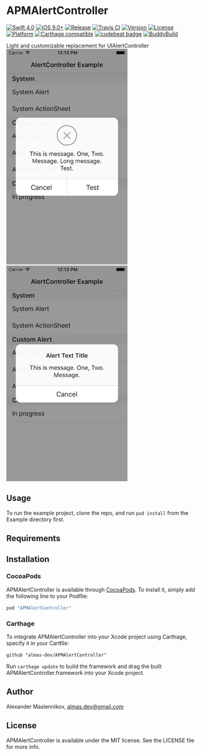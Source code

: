 # APMAlertController

[![Swift 4.0](https://img.shields.io/badge/Swift%20Version-4.0-orange.svg)](https://developer.apple.com/swift/)
[![iOS 9.0+](https://img.shields.io/badge/iOS%20Version-9.0+-blue.svg)](https://developer.apple.com/ios/)
[![Release](https://img.shields.io/github/release/almas-dev/APMAlertController.svg)](https://github.com/almas-dev/APMAlertController/releases)
[![Travis CI](https://travis-ci.org/almas-dev/APMAlertController.svg?branch=develop)](https://travis-ci.org/almas-dev/APMAlertController)
[![Version](https://img.shields.io/cocoapods/v/APMAlertController.svg?style=flat)](http://cocoapods.org/pods/APMAlertController)
[![License](https://img.shields.io/cocoapods/l/APMAlertController.svg?style=flat)](http://cocoapods.org/pods/APMAlertController)
[![Platform](https://img.shields.io/cocoapods/p/APMAlertController.svg?style=flat)](http://cocoapods.org/pods/APMAlertController)
[![Carthage compatible](https://img.shields.io/badge/Carthage-compatible-4BC51D.svg?style=flat)](https://github.com/Carthage/Carthage)
[![codebeat badge](https://codebeat.co/badges/6ecf1755-6742-4d66-a1e0-b9e0847e14fe)](https://codebeat.co/projects/github-com-almas-dev-apmalertcontroller)
[![BuddyBuild](https://dashboard.buddybuild.com/api/statusImage?appID=56e7b3ec501a7001005978b2&branch=develop&build=latest)](https://dashboard.buddybuild.com/apps/56e7b3ec501a7001005978b2/build/latest)

Light and customizable replacement for UIAlertController  
![Screenshot1](/Screenshots/Screenshot1.png) ![Screenshot1](/Screenshots/Screenshot2.png)

## Usage

To run the example project, clone the repo, and run `pod install` from the Example directory first.

## Requirements

## Installation

### CocoaPods

APMAlertController is available through [CocoaPods](http://cocoapods.org). To install
it, simply add the following line to your Podfile:

```ruby
pod "APMAlertController"
```

### Carthage

To integrate APMAlertController into your Xcode project using Carthage, specify it in your Cartfile:

```ogdl
github "almas-dev/APMAlertController"
```

Run `carthage update` to build the framework and drag the built APMAlertController.framework into your Xcode project.

## Author

Alexander Maslennikov, almas.dev@gmail.com

## License

APMAlertController is available under the MIT license. See the LICENSE file for more info.
